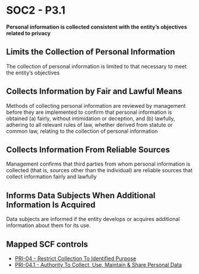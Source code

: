 # SOC2 - P3.1
**Personal information is collected consistent with the entity’s objectives related to privacy**
## Limits the Collection of Personal Information
The collection of personal information is limited to that necessary to meet the entity’s objectives
## Collects Information by Fair and Lawful Means
Methods of collecting personal information are reviewed by management before they are implemented to confirm that personal information is obtained (a) fairly, without intimidation or deception, and (b) lawfully, adhering to all relevant rules of law, whether derived from statute or common law, relating to the collection of personal information
## Collects Information From Reliable Sources
Management confirms that third parties from whom personal information is collected (that is, sources other than the individual) are reliable sources that collect information fairly and lawfully
## Informs Data Subjects When Additional Information Is Acquired
Data subjects are informed if the entity develops or acquires additional information about them for its use.
## Mapped SCF controls
- [PRI-04 - Restrict Collection To Identified Purpose](../scf/pri-04-restrictcollectiontoidentifiedpurpose.md)
- [PRI-04.1 - Authority To Collect, Use, Maintain & Share Personal Data](../scf/pri-041-authoritytocollect,use,maintain&sharepersonaldata.md)